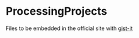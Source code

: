 # ProcessingProjects

Files to be embedded in the official site with [gist-it](https://gist-it.appspot.com/)
